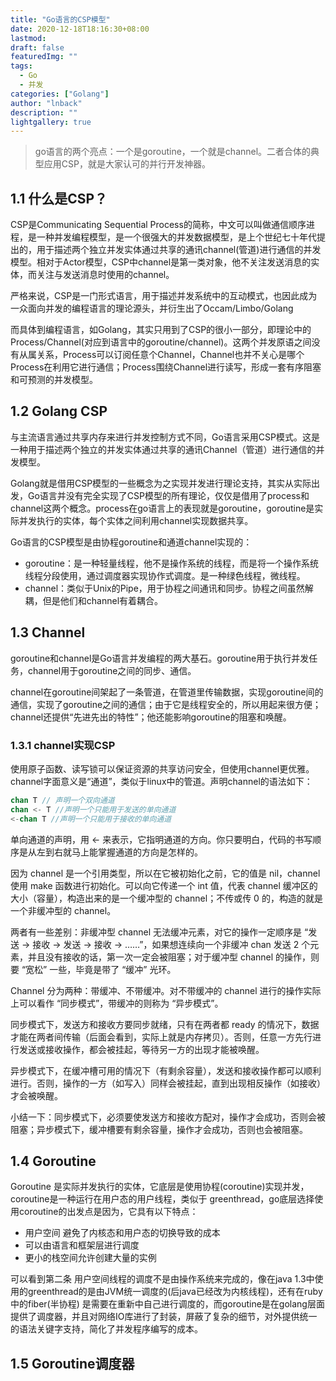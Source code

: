 ```yaml
---
title: "Go语言的CSP模型"
date: 2020-12-18T18:16:30+08:00
lastmod: 
draft: false
featuredImg: ""
tags: 
  - Go
  - 并发
categories: ["Golang"]
author: "lnback"
description: ""
lightgallery: true
---
```


> go语言的两个亮点：一个是goroutine，一个就是channel。二者合体的典型应用CSP，就是大家认可的并行开发神器。
## 1.1 什么是CSP？
CSP是Communicating Sequential Process的简称，中文可以叫做通信顺序进程，是一种并发编程模型，是一个很强大的并发数据模型，是上个世纪七十年代提出的，用于描述两个独立并发实体通过共享的通讯channel(管道)进行通信的并发模型。相对于Actor模型，CSP中channel是第一类对象，他不关注发送消息的实体，而关注与发送消息时使用的channel。

严格来说，CSP是一门形式语言，用于描述并发系统中的互动模式，也因此成为一众面向并发的编程语言的理论源头，并衍生出了Occam/Limbo/Golang

而具体到编程语言，如Golang，其实只用到了CSP的很小一部分，即理论中的Process/Channel(对应到语言中的goroutine/channel)。这两个并发原语之间没有从属关系，Process可以订阅任意个Channel，Channel也并不关心是哪个Process在利用它进行通信；Process围绕Channel进行读写，形成一套有序阻塞和可预测的并发模型。
## 1.2 Golang CSP
与主流语言通过共享内存来进行并发控制方式不同，Go语言采用CSP模式。这是一种用于描述两个独立的并发实体通过共享的通讯Channel（管道）进行通信的并发模型。

Golang就是借用CSP模型的一些概念为之实现并发进行理论支持，其实从实际出发，Go语言并没有完全实现了CSP模型的所有理论，仅仅是借用了process和channel这两个概念。process在go语言上的表现就是goroutine，goroutine是实际并发执行的实体，每个实体之间利用channel实现数据共享。

Go语言的CSP模型是由协程goroutine和通道channel实现的：
- goroutine：是一种轻量线程，他不是操作系统的线程，而是将一个操作系统线程分段使用，通过调度器实现协作式调度。是一种绿色线程，微线程。
- channel：类似于Unix的Pipe，用于协程之间通讯和同步。协程之间虽然解耦，但是他们和channel有着耦合。
## 1.3 Channel
goroutine和channel是Go语言并发编程的两大基石。goroutine用于执行并发任务，channel用于goroutine之间的同步、通信。

channel在goroutine间架起了一条管道，在管道里传输数据，实现goroutine间的通信，实现了goroutine之间的通信；由于它是线程安全的，所以用起来很方便；channel还提供“先进先出的特性”；他还能影响goroutine的阻塞和唤醒。

### 1.3.1 channel实现CSP
使用原子函数、读写锁可以保证资源的共享访问安全，但使用channel更优雅。
channel字面意义是“通道”，类似于linux中的管道。声明channel的语法如下：
```go
chan T // 声明一个双向通道
chan <- T //声明一个只能用于发送的单向通道
<-chan T //声明一个只能用于接收的单向通道
```

单向通道的声明，用 <- 来表示，它指明通道的方向。你只要明白，代码的书写顺序是从左到右就马上能掌握通道的方向是怎样的。

因为 channel 是一个引用类型，所以在它被初始化之前，它的值是 nil，channel 使用 make 函数进行初始化。可以向它传递一个 int 值，代表 channel 缓冲区的大小（容量），构造出来的是一个缓冲型的 channel；不传或传 0 的，构造的就是一个非缓冲型的 channel。

两者有一些差别：非缓冲型 channel 无法缓冲元素，对它的操作一定顺序是 “发送 -> 接收 -> 发送 -> 接收 -> ……”，如果想连续向一个非缓冲 chan 发送 2 个元素，并且没有接收的话，第一次一定会被阻塞；对于缓冲型 channel 的操作，则要 “宽松” 一些，毕竟是带了 “缓冲” 光环。

Channel 分为两种：带缓冲、不带缓冲。对不带缓冲的 channel 进行的操作实际上可以看作 “同步模式”，带缓冲的则称为 “异步模式”。

同步模式下，发送方和接收方要同步就绪，只有在两者都 ready 的情况下，数据才能在两者间传输（后面会看到，实际上就是内存拷贝）。否则，任意一方先行进行发送或接收操作，都会被挂起，等待另一方的出现才能被唤醒。

异步模式下，在缓冲槽可用的情况下（有剩余容量），发送和接收操作都可以顺利进行。否则，操作的一方（如写入）同样会被挂起，直到出现相反操作（如接收）才会被唤醒。

小结一下：同步模式下，必须要使发送方和接收方配对，操作才会成功，否则会被阻塞；异步模式下，缓冲槽要有剩余容量，操作才会成功，否则也会被阻塞。
## 1.4 Goroutine
Goroutine 是实际并发执行的实体，它底层是使用协程(coroutine)实现并发，coroutine是一种运行在用户态的用户线程，类似于 greenthread，go底层选择使用coroutine的出发点是因为，它具有以下特点：
- 用户空间 避免了内核态和用户态的切换导致的成本
- 可以由语言和框架层进行调度
- 更小的栈空间允许创建大量的实例

可以看到第二条 用户空间线程的调度不是由操作系统来完成的，像在java 1.3中使用的greenthread的是由JVM统一调度的(后java已经改为内核线程)，还有在ruby中的fiber(半协程) 是需要在重新中自己进行调度的，而goroutine是在golang层面提供了调度器，并且对网络IO库进行了封装，屏蔽了复杂的细节，对外提供统一的语法关键字支持，简化了并发程序编写的成本。
## 1.5 Goroutine调度器